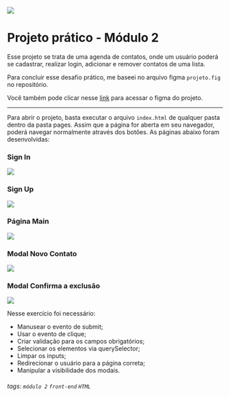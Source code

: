 ![](https://i.imgur.com/xG74tOh.png)

# Projeto prático - Módulo 2

Esse projeto se trata de uma agenda de contatos, onde um usuário poderá se cadastrar, realizar login, adicionar e remover contatos de uma lista.

Para concluir esse desafio prático, me baseei no arquivo figma `projeto.fig` no repositório.

Você também pode clicar nesse [link](https://www.figma.com/file/ahfVRDWzpTivoLc6nTTCM2/Aula-pr%C3%A1tica-m%C3%B3dulo-2?node-id=0%3A1) para acessar o figma do projeto.

---

Para abrir o projeto, basta executar o arquivo `index.html` de qualquer pasta dentro da pasta pages. Assim que a página for aberta em seu navegador, poderá navegar normalmente através dos botões.
As páginas abaixo foram desenvolvidas:

### Sign In

![](https://i.imgur.com/jdujHFe.png)

### Sign Up

![](https://i.imgur.com/2GanN2J.png)

### Página Main

![](https://i.imgur.com/5KjFKJp.png)

### Modal Novo Contato

![](https://i.imgur.com/pMd8HiE.png)

### Modal Confirma a exclusão

![](https://i.imgur.com/HGUBGYp.png)

Nesse exercício foi necessário: 
- Manusear o evento de submit;
- Usar o evento de clique;
- Criar validação para os campos obrigatórios;
- Selecionar os elementos via querySelector;
- Limpar os inputs;
- Redirecionar o usuário para a página correta;
- Manipular a visibilidade dos  modais.

###### tags: `módulo 2` `front-end` `HTML`
